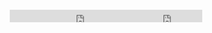 <div style="display: flex; justify-content: center; align-items: center;">

<iframe id="twitter-widget-0" scrolling="no" frameborder="0" allowtransparency="true" class="twitter-follow-button twitter-follow-button-rendered" style="position: static; visibility: visible; width: 238px; height: 20px;" title="Twitter Follow Button" src="https://platform.twitter.com/widgets/follow_button.2d991e3dfc9abb2549972ce8b64c5d85.en.html#dnt=false&amp;id=twitter-widget-0&amp;lang=en&amp;screen_name=leafphp&amp;show_count=true&amp;show_screen_name=true&amp;size=m&amp;time=1573826693283" data-screen-name="leafphp"></iframe>

<iframe style="margin-left: -30px;" class="github" src="https://ghbtns.com/github-btn.html?user=leafsphp&repo=leaf&type=star&count=true" allowtransparency="true" frameborder="0" scrolling="0" width="100" height="20"></iframe>

<span class="flash-donate-widget" data-text="Support Leaf PHP" data-width="100" data-currency="BTC" data-type="donate" data-wallet="1FSUmiymKpp9aF8mazC49kH5NttZ6KCLRR"></span>

</div>
